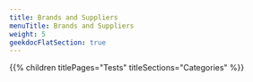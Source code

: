 ```yaml
---
title: Brands and Suppliers
menuTitle: Brands and Suppliers
weight: 5 
geekdocFlatSection: true
---
```


{{% children titlePages="Tests" titleSections="Categories" %}}
